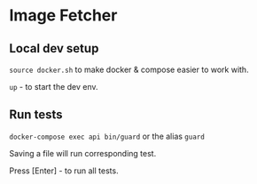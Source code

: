 # Image Fetcher

## Local dev setup

`source docker.sh` to make docker & compose easier to work with.

`up` - to start the dev env.

## Run tests

`docker-compose exec api bin/guard` or the alias `guard`

Saving a file will run corresponding test.

Press [Enter] - to run all tests.
